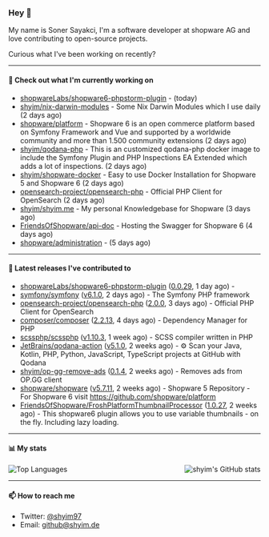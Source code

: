 ### Hey 👋

My name is Soner Sayakci, I'm a software developer at shopware AG and love contributing to open-source projects.

Curious what I've been working on recently?

---

#### 👷 Check out what I'm currently working on

- [shopwareLabs/shopware6-phpstorm-plugin](https://github.com/shopwareLabs/shopware6-phpstorm-plugin) -  (today)
- [shyim/nix-darwin-modules](https://github.com/shyim/nix-darwin-modules) - Some Nix Darwin Modules which I use daily (2 days ago)
- [shopware/platform](https://github.com/shopware/platform) - Shopware 6 is an open commerce platform based on Symfony Framework and Vue and supported by a worldwide community and more than 1.500 community extensions (2 days ago)
- [shyim/qodana-php](https://github.com/shyim/qodana-php) - This is an customized qodana-php docker image to include the Symfony Plugin and PHP Inspections EA Extended which adds a lot of inspections. (2 days ago)
- [shyim/shopware-docker](https://github.com/shyim/shopware-docker) - Easy to use Docker Installation for Shopware 5 and Shopware 6 (2 days ago)
- [opensearch-project/opensearch-php](https://github.com/opensearch-project/opensearch-php) - Official PHP Client for OpenSearch (2 days ago)
- [shyim/shyim.me](https://github.com/shyim/shyim.me) - My personal Knowledgebase for Shopware (3 days ago)
- [FriendsOfShopware/api-doc](https://github.com/FriendsOfShopware/api-doc) - Hosting the Swagger for Shopware 6 (4 days ago)
- [shopware/administration](https://github.com/shopware/administration) -  (5 days ago)

---

#### 🔭 Latest releases I've contributed to

- [shopwareLabs/shopware6-phpstorm-plugin](https://github.com/shopwareLabs/shopware6-phpstorm-plugin) ([0.0.29](https://github.com/shopwareLabs/shopware6-phpstorm-plugin/releases/tag/0.0.29), 1 day ago) - 
- [symfony/symfony](https://github.com/symfony/symfony) ([v6.1.0](https://github.com/symfony/symfony/releases/tag/v6.1.0), 2 days ago) - The Symfony PHP framework
- [opensearch-project/opensearch-php](https://github.com/opensearch-project/opensearch-php) ([2.0.0](https://github.com/opensearch-project/opensearch-php/releases/tag/2.0.0), 3 days ago) - Official PHP Client for OpenSearch
- [composer/composer](https://github.com/composer/composer) ([2.2.13](https://github.com/composer/composer/releases/tag/2.2.13), 4 days ago) - Dependency Manager for PHP
- [scssphp/scssphp](https://github.com/scssphp/scssphp) ([v1.10.3](https://github.com/scssphp/scssphp/releases/tag/v1.10.3), 1 week ago) - SCSS compiler written in PHP
- [JetBrains/qodana-action](https://github.com/JetBrains/qodana-action) ([v5.1.0](https://github.com/JetBrains/qodana-action/releases/tag/v5.1.0), 2 weeks ago) - ⚙️ Scan your Java, Kotlin, PHP, Python, JavaScript, TypeScript projects at GitHub with Qodana
- [shyim/op-gg-remove-ads](https://github.com/shyim/op-gg-remove-ads) ([0.1.4](https://github.com/shyim/op-gg-remove-ads/releases/tag/0.1.4), 2 weeks ago) - Removes ads from OP.GG client
- [shopware/shopware](https://github.com/shopware/shopware) ([v5.7.11](https://github.com/shopware/shopware/releases/tag/v5.7.11), 2 weeks ago) - Shopware 5 Repository - For Shopware 6 visit https://github.com/shopware/platform
- [FriendsOfShopware/FroshPlatformThumbnailProcessor](https://github.com/FriendsOfShopware/FroshPlatformThumbnailProcessor) ([1.0.27](https://github.com/FriendsOfShopware/FroshPlatformThumbnailProcessor/releases/tag/1.0.27), 2 weeks ago) - This shopware6 plugin allows you to use variable thumbnails - on the fly. Including lazy loading.

---

#### 📊 My stats

<img align="right" alt="shyim's GitHub stats" src="https://github-readme-stats.vercel.app/api?username=shyim&count_private=1&show_icons=true&" />

![Top Languages](https://github-readme-stats.vercel.app/api/top-langs/?username=shyim)

---

#### 📫 How to reach me

- Twitter: [@shyim97](https://twitter.com/shyim97)
- Email: [github@shyim.de](mailto://github@shyim.de)
